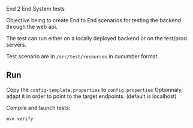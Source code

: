 
End 2 End System tests

Objective being to create End to End scenarios for testing the backend through the web api.

The test can run either on a locally deployed backend or on the test/prod servers.

Test scenario are in `/src/test/resources` in cucumber format.

## Run

Copy the `config-template.properties` to `config.properties`
Optionnaly, adapt it in order to point to the target endpoints. (default is localhost)

Compile and launch tests:

```
mvn verify
```

